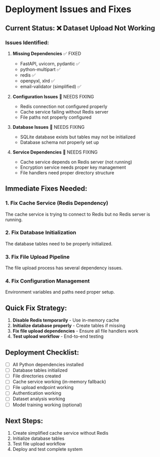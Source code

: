 # Deployment Issues and Fixes

## Current Status: ❌ Dataset Upload Not Working

### Issues Identified:

1. **Missing Dependencies** ✅ FIXED
   - FastAPI, uvicorn, pydantic ✅
   - python-multipart ✅
   - redis ✅
   - openpyxl, xlrd ✅
   - email-validator (simplified) ✅

2. **Configuration Issues** 🔧 NEEDS FIXING
   - Redis connection not configured properly
   - Cache service failing without Redis server
   - File paths not properly configured

3. **Database Issues** 🔧 NEEDS FIXING
   - SQLite database exists but tables may not be initialized
   - Database schema not properly set up

4. **Service Dependencies** 🔧 NEEDS FIXING
   - Cache service depends on Redis server (not running)
   - Encryption service needs proper key management
   - File handlers need proper directory structure

## Immediate Fixes Needed:

### 1. Fix Cache Service (Redis Dependency)
The cache service is trying to connect to Redis but no Redis server is running.

### 2. Fix Database Initialization
The database tables need to be properly initialized.

### 3. Fix File Upload Pipeline
The file upload process has several dependency issues.

### 4. Fix Configuration Management
Environment variables and paths need proper setup.

## Quick Fix Strategy:

1. **Disable Redis temporarily** - Use in-memory cache
2. **Initialize database properly** - Create tables if missing
3. **Fix file upload dependencies** - Ensure all file handlers work
4. **Test upload workflow** - End-to-end testing

## Deployment Checklist:

- [ ] All Python dependencies installed
- [ ] Database tables initialized
- [ ] File directories created
- [ ] Cache service working (in-memory fallback)
- [ ] File upload endpoint working
- [ ] Authentication working
- [ ] Dataset analysis working
- [ ] Model training working (optional)

## Next Steps:

1. Create simplified cache service without Redis
2. Initialize database tables
3. Test file upload workflow
4. Deploy and test complete system